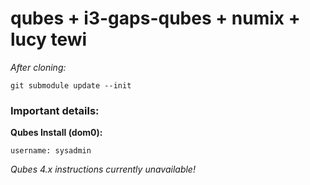 # qubes + i3-gaps-qubes + numix + lucy tewi

*After cloning:*

	git submodule update --init


### Important details:

**Qubes Install (dom0):**

	username: sysadmin



*Qubes 4.x instructions currently unavailable!*
